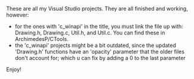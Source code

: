 These are all my Visual Studio projects.
They are all finished and working, however:
- for the ones with 'c_winapi' in the title, you must link the file up with: Drawing.h, Drawing.c, Util.h, and Util.c. You can find these in ArchimedesP/CTools.
- the 'c_winapi' projects might be a bit outdated, since the updated 'Drawing.h' functions have an 'opacity' parameter that the older files don't account for; which u can fix by adding a 0 to the last parameter

Enjoy!
